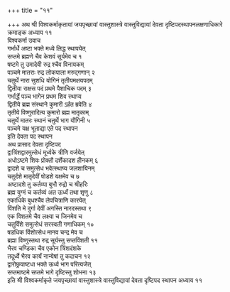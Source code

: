 +++
title = "११"

+++
अथ श्री विश्वकर्माकृतायां जयपृच्छायां वास्तुशास्त्रे वास्तुविद्यायां
देवता दृष्टिपदस्थापनलक्षणाधिकारे क्रमाङ्क अध्याय ११  
विश्वकर्मा उवाच  
गर्भार्धे अष्टा भक्ते मध्ये लिद्ध स्थापयेत्  
सप्तमे ब्रह्मणे चैव केशवं सूर्यमेव च १  
षष्टमे तु उमादेवी रुद्र श्चैव विनायकम्  
पञ्चमे मातराः रुद्र लोकपाला मरुद्गणान् २  
चतुर्थे नारा सुशधि योगिनं तृतीयमक्षयपदम्  
द्वितीया राक्षस पदं प्रथमे पैशाचिक पदम् ३  
गर्भार्द्धे पञ्च भागेन प्रथम शिव स्थाप्य  
द्वितीये ब्रह्म संस्थाने कुमारी ऽर्हत म्रवेति ४  
तृतीये विष्णुरादित्य कुमारो ब्रह्म मातृकाम्  
चतुर्थे मातरः स्थानं चतुर्थे भाग यौगिनी ५  
पञ्चमे यक्ष भूताद्या एते पद स्थापन  
इति देवता पद स्थापन  
अथ प्रासाद देवता दृष्टिपद  
द्वात्रिंशद्वारमुत्सेधं मूर्ध्वके त्रीणि वर्जयेत्  
अधोऽष्टमे शिवः प्रोक्तौ दर्शेकादश हीनकम् ६  
द्वादशे च समुत्सेध भवेत्स्थाप्य जलशायिनम्  
चतुर्दशे मातृदेवीं षोडशे यक्षमेव च ७  
अष्टादशे तु कर्तव्या बुभौ रुद्रो च श्रीहरिः  
ब्रह्म युग्मं च कर्तव्यं अत ऊर्ध्वं तथा शृणु ८  
एकाधिके बुधश्चैव लेपचित्राणि कारयेत्  
विंशति मे दुर्गा देवीं अगस्ति नारदस्तथा ९  
एक विशतमे चैव लक्ष्या च जिनमेव च  
चतुर्विंशे समुत्सेधं सरस्वती गणाधिकम् १०  
षडधिक विंशोत्सेध मानव चन्द्र मेव च  
ब्रह्मा विष्णुस्तथा रुद्र सूर्यस्तु सप्तविंशती ११  
भैरव चण्डिका चैव एकोन त्रिंशदंशके  
तदूर्ध्वे भैरव कार्यं नान्येषां तु कदाचन १२  
द्वारोछ्रयाष्टधा भक्ते ऊर्ध्व भाग परित्यजेत्  
सप्तमाष्टमे सप्तमे भागे दृष्टिस्तु शोभना १३  
इति श्री विश्वकर्माकृते जयपृच्छायां वास्तुशास्त्रे वास्तुविद्यायां देवता
दृष्टिपद स्थापन अध्याय ११  
   
